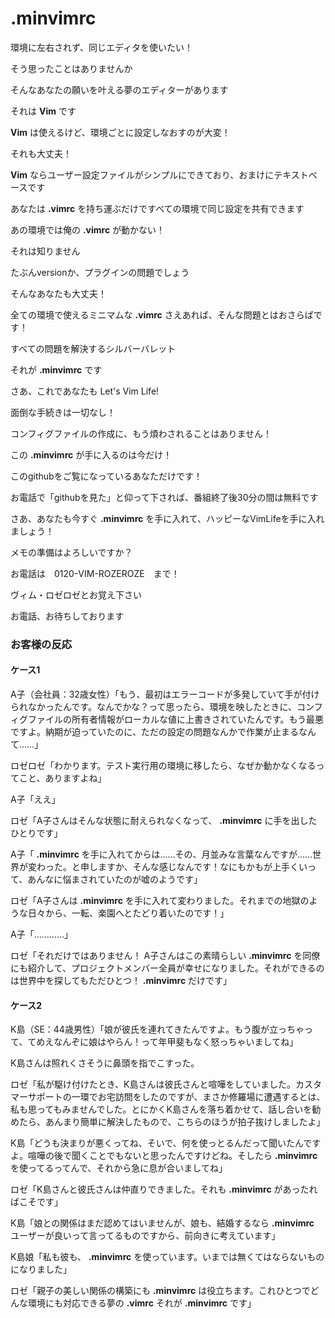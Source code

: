 # .minvimrc

環境に左右されず、同じエディタを使いたい！

そう思ったことはありませんか

そんなあなたの願いを叶える夢のエディターがあります

それは **Vim** です

**Vim** は使えるけど、環境ごとに設定しなおすのが大変！

それも大丈夫！

**Vim** ならユーザー設定ファイルがシンプルにできており、おまけにテキストベースです

あなたは **.vimrc** を持ち運ぶだけですべての環境で同じ設定を共有できます

あの環境では俺の **.vimrc** が動かない！

それは知りません

たぶんversionか、プラグインの問題でしょう

そんなあなたも大丈夫！

全ての環境で使えるミニマムな **.vimrc** さえあれば、そんな問題とはおさらばです！

すべての問題を解決するシルバーバレット

それが **.minvimrc** です

さあ、これであなたも Let's Vim Life!

面倒な手続きは一切なし！

コンフィグファイルの作成に、もう煩わされることはありません！

この **.minvimrc** が手に入るのは今だけ！

このgithubをご覧になっているあなただけです！

お電話で「githubを見た」と仰って下されば、番組終了後30分の間は無料です

さあ、あなたも今すぐ **.minvimrc** を手に入れて、ハッピーなVimLifeを手に入れましょう！

メモの準備はよろしいですか？

お電話は　0120-VIM-ROZEROZE　まで！

ヴィム・ロゼロゼとお覚え下さい

お電話、お待ちしております

### お客様の反応

#### ケース1

A子（会社員：32歳女性）「もう、最初はエラーコードが多発していて手が付けられなかったんです。なんでかな？って思ったら、環境を映したときに、コンフィグファイルの所有者情報がローカルな値に上書きされていたんです。もう最悪ですよ。納期が迫っていたのに、ただの設定の問題なんかで作業が止まるなんて……」

ロゼロゼ「わかります。テスト実行用の環境に移したら、なぜか動かなくなるってこと、ありますよね」

A子「ええ」

ロゼ「A子さんはそんな状態に耐えられなくなって、 **.minvimrc** に手を出したひとりです」

A子「 **.minvimrc** を手に入れてからは……その、月並みな言葉なんですが……世界が変わった。と申しますか、そんな感じなんです！なにもかもが上手くいって、あんなに悩まされていたのが嘘のようです」

ロゼ「A子さんは **.minvimrc** を手に入れて変わりました。それまでの地獄のような日々から、一転、楽園へとたどり着いたのです！」

A子「…………」

ロゼ「それだけではありません！ A子さんはこの素晴らしい **.minvimrc** を同僚にも紹介して、プロジェクトメンバー全員が幸せになりました。それができるのは世界中を探してもただひとつ！ **.minvimrc** だけです」

#### ケース2

K島（SE：44歳男性）「娘が彼氏を連れてきたんですよ。もう腹が立っちゃって、てめえなんぞに娘はやらん！って年甲斐もなく怒っちゃいましてね」

K島さんは照れくさそうに鼻頭を指でこすった。

ロゼ「私が駆け付けたとき、K島さんは彼氏さんと喧嘩をしていました。カスタマーサポートの一環でお宅訪問をしたのですが、まさか修羅場に遭遇するとは、私も思ってもみませんでした。とにかくK島さんを落ち着かせて、話し合いを勧めたら、あんまり簡単に解決したもので、こちらのほうが拍子抜けしましたよ」

K島「どうも決まりが悪くってね、そいで、何を使っとるんだって聞いたんですよ。喧嘩の後で聞くことでもないと思ったんですけどね。そしたら **.minvimrc** を使ってるってんで、それから急に息が合いましてね」

ロゼ「K島さんと彼氏さんは仲直りできました。それも **.minvimrc** があったればこそです」

K島「娘との関係はまだ認めてはいませんが、娘も、結婚するなら **.minvimrc** ユーザーが良いって言ってるものですから、前向きに考えています」

K島娘「私も彼も、 **.minvimrc** を使っています。いまでは無くてはならないものになりました」

ロゼ「親子の美しい関係の構築にも **.minvimrc** は役立ちます。これひとつでどんな環境にも対応できる夢の **.vimrc** それが **.minvimrc** です」

